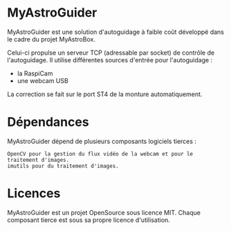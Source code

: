 # MyAstroGuider

MyAstroGuider est une solution d'autoguidage à faible coût développé dans le cadre du projet MyAstroBox.

Celui-ci propulse un serveur TCP (adressable par socket) de contrôle de l'autoguidage. Il utilise différentes sources d'entrée pour l'autoguidage : 
  - la RaspiCam 
  - une webcam USB

La correction se fait sur le port ST4 de la monture automatiquement.

# Dépendances

MyAstroGuider dépend de plusieurs composants logiciels tierces :

    OpenCV pour la gestion du flux vidéo de la webcam et pour le traitement d'images.
    imutils pour du traitement d'images.

# Licences

MyAstroGuider est un projet OpenSource sous licence MIT. Chaque composant tierce est sous sa propre licence d'utilisation.
